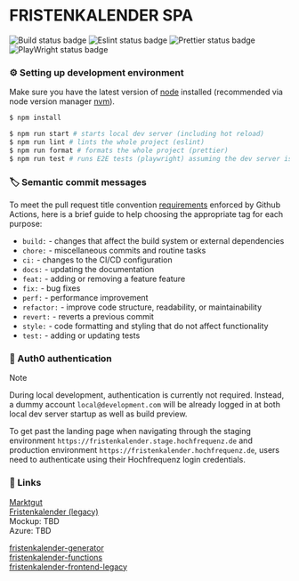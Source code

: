 # FRISTENKALENDER SPA

![Build status badge](https://github.com/Hochfrequenz/fristenkalender-spa/workflows/Building/badge.svg)
![Eslint status badge](https://github.com/Hochfrequenz/fristenkalender-spa/workflows/Linting/badge.svg)
![Prettier status badge](https://github.com/Hochfrequenz/fristenkalender-spa/workflows/Formatting/badge.svg)
![PlayWright status badge](https://github.com/Hochfrequenz/fristenkalender-spa/workflows/E2E-Testing/badge.svg)

### ⚙️ Setting up development environment

Make sure you have the latest version of [node](https://nodejs.org/en) installed (recommended via node version manager [nvm](https://github.com/nvm-sh/nvm)).

```sh
$ npm install
```

```sh
$ npm run start # starts local dev server (including hot reload)
$ npm run lint # lints the whole project (eslint)
$ npm run format # formats the whole project (prettier)
$ npm run test # runs E2E tests (playwright) assuming the dev server is up and running
```

### 🏷️ Semantic commit messages

To meet the pull request title convention [requirements](https://github.com/Hochfrequenz/entscheidungsbaumdiagramm/blob/main/.github/workflows/conventional-commit-validation.yml) enforced by Github Actions, here is a brief guide to help choosing the appropriate tag for each purpose:

- `build:` - changes that affect the build system or external dependencies
- `chore:` - miscellaneous commits and routine tasks
- `ci:` - changes to the CI/CD configuration
- `docs:` - updating the documentation
- `feat:` - adding or removing a feature feature
- `fix:` - bug fixes
- `perf:` - performance improvement
- `refactor:` - improve code structure, readability, or maintainability
- `revert:` - reverts a previous commit
- `style:` - code formatting and styling that do not affect functionality
- `test:` - adding or updating tests

### 🔐 Auth0 authentication

> [!NOTE]
> During local development, authentication is currently not required. Instead, a dummy account `local@development.com` will be already logged in at both local dev server startup as well as build preview.

To get past the landing page when navigating through the staging environment `https://fristenkalender.stage.hochfrequenz.de` and production environment `https://fristenkalender.hochfrequenz.de`, users need to authenticate using their Hochfrequenz login credentials.

### 🔗 Links

[Marktgut](https://hochfrequenz-marktplatz.atlassian.net/browse/HFMP-33)<br>
[Fristenkalender (legacy)](https://www.hochfrequenz.de/fristenkalender/)<br>
Mockup: TBD<br>
Azure: TBD

[fristenkalender-generator](https://github.com/Hochfrequenz/fristenkalender_generator)<br>
[fristenkalender-functions](https://github.com/Hochfrequenz/fristenkalender-functions)<br>
[fristenkalender-frontend-legacy](https://github.com/Hochfrequenz/fristenkalender-frontend-legacy)<br>
